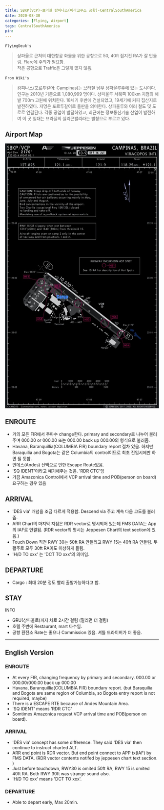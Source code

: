 ```yaml
---
title: SBKP(VCP)-브라질 캄피나스(비라코푸스 공항)-CentralSouthAmerica
date: 2020-08-30
categories: [Flying, Airport]
tags: CentralSouthAmerica
pin:
---
```

`FlyingDeuk's`
>상파울로 근처의 대한항공 화물을 위한 공항으로 50, 40ft 접지전 RA가 잘 안들림. Flare에 주의가 필요함. <br>
작은 공항으로 Traffic은 그렇게 많지 않음.

`From Wiki's`
>캄피나스(포르투갈어: Campinas)는 브라질 남부 상파울루주에 있는 도시이다. 인구는 2010년 기준으로 1,080,999 명이다.
상파울루 서북쪽 100km 지점의 해발 700m 고원에 위치한다. 18세기 후반에 건설되었고, 19세기에 커피 집산지로 발전하였다. 지명은 포르투갈어로 들판을 의미한다. 상파울루와 여러 철도 및 도로로 연결된다. 각종 공업이 발달하였고, 최근에는 정보통신기술 산업이 발전하여 이 곳 일대는 브라질의 실리콘밸리라는 별칭으로 부르고 있다.

## Airport Map
![vcp](/img/flying/airport/vcp_ap.jpg)

## ENROUTE
- 거의 모든 FIR에서 주파수 change한다. primary and secondary로 나누어 불러주며 000.00 or 000.00 또는 000.00 back up 000.00의 형식으로 불러줌.
- Havana, Baranquillia(COLUMBIA FIR) boundary report 절차 있음. 하지만 Baraquilia and Bogota는 같은 Columbia의 control이므로 최초 진입시에만 하면 될 듯함.
- 안데스(Andes) 산맥으로 인한 Escape Route있음.
- 'SQ IDENT'이라고 얘기해주는 것음. 'RDR CTC'임
- 가끔 Amazonica Control에서 VCP arrival time and POB(person on board) 요구하는 경우 있음

## ARRIVAL
- 'DES via' 개념을 조금 다르게 적용함. Descend via 주고 계속 다음 고도를 불러줌.
- ARR Chart의 마지막 지점은 RDR vector로 명시되어 있는데 FMS DATA는 App의 IAF로 연결됨. (RDR vector의 명시는 Jeppesen Chart의 text section에 있음.)   
- Touch Down 직전 RWY 30는 50ft RA 안들리고 RWY 15는 40ft RA 안들림. 두 활주로 모두 30ft RA이도 이상하게 들림.
- 'H/D TO xxx' 는 'DCT TO xxx'의 의미임.


## DEPARTURE
- Cargo : 최대 20분 정도 빨리 출발가능하다고 함.

## STAY
INFO
- GRU(상파울로)까지 차로 2시간 걸림 (밀리면 더 걸림)
- 호텔 주변에 Restaurant, mart 다수임.
- 공항 환전소 Rate는 좋으나 Commission 있음. 셔틀 드라이버가 더 좋음.

-------
## English Version

### ENROUTE
- At every FIR, changing frequency by primary and secondary. 000.00 or 000.00/000.00 back up 000.00
- Havana, Baranquillia(COLUMBIA FIR) boundary report. (but Baraquilia and Bogota are same region of Columbia, so Bogota entry report is not required, maybe)
- There is a ESCAPE RTE because of Andes Mountain Area.
- 'SQ IDENT' means 'RDR CTC'
- Somtimes Amazonica request VCP arrival time and POB(person on board).

### ARRIVAL
- 'DES via' concept has some difference. They said 'DES via' then continue to instruct charted ALT.
- ARR end point is RDR vector. But end point connect to APP tx(IAF) by FMS DATA.  (RDR vector contents notifed by jeppesen chart text section. )
- Just before touchdown, RWY30 is omited 50ft RA, RWY 15 is omited 40ft RA. Both RWY 30ft was strange sound also.
- 'H/D TO xxx' means 'DCT TO xxx'.

### DEPARTURE
- Able to depart early, Max 20min.
